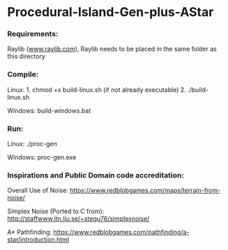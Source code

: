 # Procedural-Island-Gen-plus-AStar
### Requirements:

Raylib (www.raylib.com),
Raylib needs to be placed in the same folder as this directory

### Compile: 

Linux: 1. chmod +x build-linux.sh (if not already executable) 2. ./build-linux.sh

Windows: build-windows.bat

### Run: 

Linux: ./proc-gen

Windows: proc-gen.exe


### Inspirations and Public Domain code accreditation:

Overall Use of Noise: https://www.redblobgames.com/maps/terrain-from-noise/

Simplex Noise (Ported to C from): http://staffwww.itn.liu.se/~stegu76/simplexnoise/

A* Pathfinding: https://www.redblobgames.com/pathfinding/a-star/introduction.html
